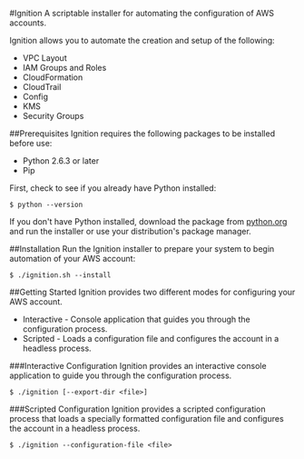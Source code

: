 #Ignition
A scriptable installer for automating the configuration of AWS accounts.

Ignition allows you to automate the creation and setup of the following:

* VPC Layout
* IAM Groups and Roles
* CloudFormation
* CloudTrail
* Config
* KMS
* Security Groups

##Prerequisites
Ignition requires the following packages to be installed before use:

* Python 2.6.3 or later
* Pip

First, check to see if you already have Python installed:
	
	$ python --version
	
If you don't have Python installed, download the package from [python.org](https://www.python.org/downloads/) and run the installer or use your distribution's package manager.

##Installation
Run the Ignition installer to prepare your system to begin automation of your AWS account:

	$ ./ignition.sh --install

##Getting Started
Ignition provides two different modes for configuring your AWS account.

* Interactive - Console application that guides you through the configuration process.
* Scripted - Loads a configuration file and configures the account in a headless process.

###Interactive Configuration
Ignition provides an interactive console application to guide you through the configuration process.

	$ ./ignition [--export-dir <file>]

###Scripted Configuration
Ignition provides a scripted configuration process that loads a specially formatted configuration file and 
configures the account in a headless process.

	$ ./ignition --configuration-file <file>